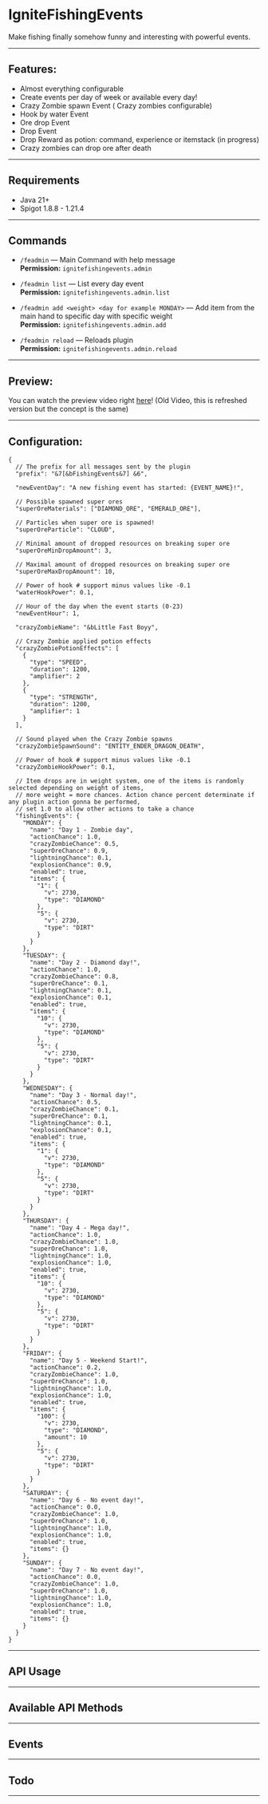 # IgniteFishingEvents

Make fishing finally somehow funny and interesting with powerful events.

---

## Features:

* Almost everything configurable
* Create events per day of week or available every day!
* Crazy Zombie spawn Event ( Crazy zombies configurable)
* Hook by water Event
* Ore drop Event
* Drop Event
* Drop Reward as potion: command, experience or itemstack (in progress)
* Crazy zombies can drop ore after death

---

## Requirements

- Java 21+
- Spigot 1.8.8 - 1.21.4

---

## Commands

- `/feadmin` — Main Command with help message  
  **Permission:** `ignitefishingevents.admin`


- `/feadmin list` — List every day event  
  **Permission:** `ignitefishingevents.admin.list`


- `/feadmin add <weight> <day for example MONDAY>` — Add item from the main hand to specific day with specific weight  
  **Permission:** `ignitefishingevents.admin.add`


- `/feadmin reload` — Reloads plugin  
  **Permission:** `ignitefishingevents.admin.reload`

---

## Preview:

You can watch the preview video right [here](https://www.youtube.com/watch?v=b8I60z7VEn4)!  (Old Video, this is
refreshed version but the concept is the same)

---

## Configuration:

```jsonc
{
  // The prefix for all messages sent by the plugin
  "prefix": "&7[&bFishingEvents&7] &6",

  "newEventDay": "A new fishing event has started: {EVENT_NAME}!",

  // Possible spawned super ores
  "superOreMaterials": ["DIAMOND_ORE", "EMERALD_ORE"],

  // Particles when super ore is spawned!
  "superOreParticle": "CLOUD",

  // Minimal amount of dropped resources on breaking super ore
  "superOreMinDropAmount": 3,

  // Maximal amount of dropped resources on breaking super ore
  "superOreMaxDropAmount": 10,

  // Power of hook # support minus values like -0.1
  "waterHookPower": 0.1,

  // Hour of the day when the event starts (0-23)
  "newEventHour": 1,

  "crazyZombieName": "&bLittle Fast Boyy",

  // Crazy Zombie applied potion effects
  "crazyZombiePotionEffects": [
    {
      "type": "SPEED",
      "duration": 1200,
      "amplifier": 2
    },
    {
      "type": "STRENGTH",
      "duration": 1200,
      "amplifier": 1
    }
  ],

  // Sound played when the Crazy Zombie spawns
  "crazyZombieSpawnSound": "ENTITY_ENDER_DRAGON_DEATH",

  // Power of hook # support minus values like -0.1
  "crazyZombieHookPower": 0.1,

  // Item drops are in weight system, one of the items is randomly selected depending on weight of items,
  // more weight = more chances. Action chance percent determinate if any plugin action gonna be performed,
  // set 1.0 to allow other actions to take a chance
  "fishingEvents": {
    "MONDAY": {
      "name": "Day 1 - Zombie day",
      "actionChance": 1.0,
      "crazyZombieChance": 0.5,
      "superOreChance": 0.9,
      "lightningChance": 0.1,
      "explosionChance": 0.9,
      "enabled": true,
      "items": {
        "1": {
          "v": 2730,
          "type": "DIAMOND"
        },
        "5": {
          "v": 2730,
          "type": "DIRT"
        }
      }
    },
    "TUESDAY": {
      "name": "Day 2 - Diamond day!",
      "actionChance": 1.0,
      "crazyZombieChance": 0.8,
      "superOreChance": 0.1,
      "lightningChance": 0.1,
      "explosionChance": 0.1,
      "enabled": true,
      "items": {
        "10": {
          "v": 2730,
          "type": "DIAMOND"
        },
        "5": {
          "v": 2730,
          "type": "DIRT"
        }
      }
    },
    "WEDNESDAY": {
      "name": "Day 3 - Normal day!",
      "actionChance": 0.5,
      "crazyZombieChance": 0.1,
      "superOreChance": 0.1,
      "lightningChance": 0.1,
      "explosionChance": 0.1,
      "enabled": true,
      "items": {
        "1": {
          "v": 2730,
          "type": "DIAMOND"
        },
        "5": {
          "v": 2730,
          "type": "DIRT"
        }
      }
    },
    "THURSDAY": {
      "name": "Day 4 - Mega day!",
      "actionChance": 1.0,
      "crazyZombieChance": 1.0,
      "superOreChance": 1.0,
      "lightningChance": 1.0,
      "explosionChance": 1.0,
      "enabled": true,
      "items": {
        "10": {
          "v": 2730,
          "type": "DIAMOND"
        },
        "5": {
          "v": 2730,
          "type": "DIRT"
        }
      }
    },
    "FRIDAY": {
      "name": "Day 5 - Weekend Start!",
      "actionChance": 0.2,
      "crazyZombieChance": 1.0,
      "superOreChance": 1.0,
      "lightningChance": 1.0,
      "explosionChance": 1.0,
      "enabled": true,
      "items": {
        "100": {
          "v": 2730,
          "type": "DIAMOND",
          "amount": 10
        },
        "5": {
          "v": 2730,
          "type": "DIRT"
        }
      }
    },
    "SATURDAY": {
      "name": "Day 6 - No event day!",
      "actionChance": 0.0,
      "crazyZombieChance": 1.0,
      "superOreChance": 1.0,
      "lightningChance": 1.0,
      "explosionChance": 1.0,
      "enabled": true,
      "items": {}
    },
    "SUNDAY": {
      "name": "Day 7 - No event day!",
      "actionChance": 0.0,
      "crazyZombieChance": 1.0,
      "superOreChance": 1.0,
      "lightningChance": 1.0,
      "explosionChance": 1.0,
      "enabled": true,
      "items": {}
    }
  }
}
```

---

## API Usage

---

## Available API Methods

---

## Events

---

## Todo

---


